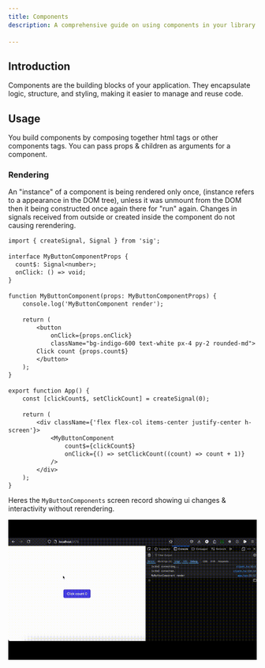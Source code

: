 ```yaml
---
title: Components
description: A comprehensive guide on using components in your library.

---
```


## Introduction

Components are the building blocks of your application. They encapsulate logic, structure, and styling, making it easier to manage and reuse code. 

## Usage

You build components by composing together html tags or other components tags.
You can pass props & children as arguments for a component.


### Rendering

An "instance" of a component is being rendered only once, (instance refers to a appearance in the DOM tree), unless it was unmount from the DOM then it being constructed once again there for "run" again.
Changes in signals received from outside or created inside the component do not causing rerendering.

```tsx frame="code" title="my-test-file.js"
import { createSignal, Signal } from 'sig';

interface MyButtonComponentProps {
  count$: Signal<number>; 
  onClick: () => void;
}

function MyButtonComponent(props: MyButtonComponentProps) {
    console.log('MyButtonComponent render');

    return (
        <button 
            onClick={props.onClick}
            className="bg-indigo-600 text-white px-4 py-2 rounded-md">
        Click count {props.count$}
        </button>
    );
}

export function App() {
    const [clickCount$, setClickCount] = createSignal(0);

    return (
        <div className={'flex flex-col items-center justify-center h-screen'}>
            <MyButtonComponent 
                count$={clickCount$} 
                onClick={() => setClickCount((count) => count + 1)} 
            />
        </div>
    );
}
```


Heres the `MyButtonComponents` screen record showing ui changes & interactivity without rerendering.

![alt text](../../../assets/MyButtonComponent_480.gif)


